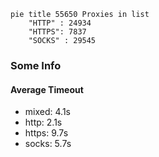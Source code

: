 
```mermaid
pie title 55650 Proxies in list
    "HTTP" : 24934
    "HTTPS": 7837
    "SOCKS" : 29545
```

### Some Info
#### Average Timeout

- mixed: 4.1s
- http: 2.1s
- https: 9.7s
- socks: 5.7s